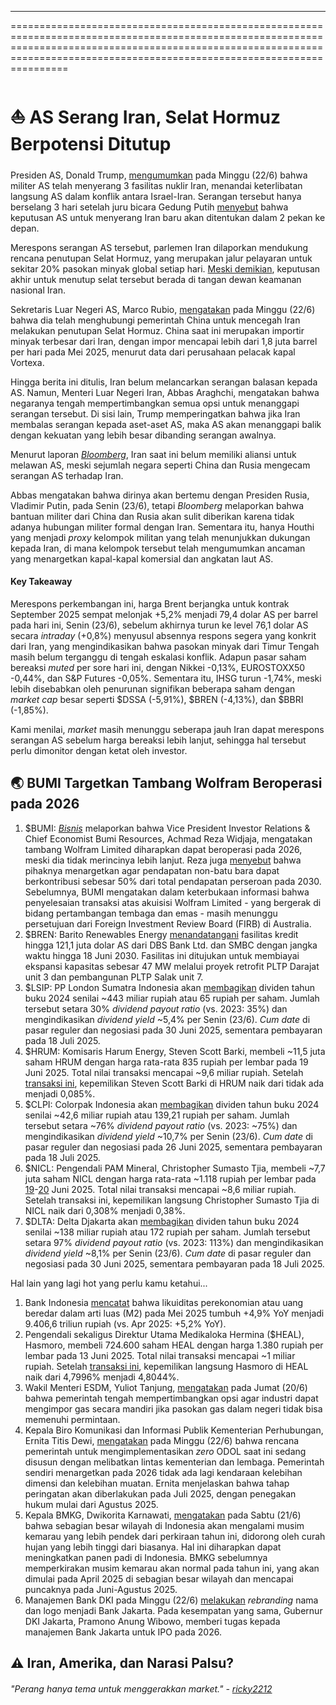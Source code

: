 ---

==================================================================================================================================================================================================================================

# ⛵ AS Serang Iran, Selat Hormuz Berpotensi Ditutup

#####

#####

Presiden AS, Donald Trump, [mengumumkan](https://www.bbc.com/news/articles/cvg9r4q99g4o) pada Minggu (22/6) bahwa militer AS telah menyerang 3 fasilitas nuklir Iran, menandai keterlibatan langsung AS dalam konflik antara Israel-Iran. Serangan tersebut hanya berselang 3 hari setelah juru bicara Gedung Putih [menyebut](https://snips.stockbit.com/snips-terbaru/keterlibatan-as-di-konflik-israeliran-ditentukan-dalam-2-pekan) bahwa keputusan AS untuk menyerang Iran baru akan ditentukan dalam 2 pekan ke depan.

Merespons serangan AS tersebut, parlemen Iran dilaporkan mendukung rencana penutupan Selat Hormuz, yang merupakan jalur pelayaran untuk sekitar 20% pasokan minyak global setiap hari. [Meski demikian](https://www.axios.com/2025/06/22/iran-closure-strait-of-hormuz), keputusan akhir untuk menutup selat tersebut berada di tangan dewan keamanan nasional Iran.

Sekretaris Luar Negeri AS, Marco Rubio, [mengatakan](https://www.bbc.com/news/articles/c056pyv723vo) pada Minggu (22/6) bahwa dia telah menghubungi pemerintah China untuk mencegah Iran melakukan penutupan Selat Hormuz. China saat ini merupakan importir minyak terbesar dari Iran, dengan impor mencapai lebih dari 1,8 juta barrel per hari pada Mei 2025, menurut data dari perusahaan pelacak kapal Vortexa.

Hingga berita ini ditulis, Iran belum melancarkan serangan balasan kepada AS. Namun, Menteri Luar Negeri Iran, Abbas Araghchi, mengatakan bahwa negaranya tengah mempertimbangkan semua opsi untuk menanggapi serangan tersebut. Di sisi lain, Trump memperingatkan bahwa jika Iran membalas serangan kepada aset-aset AS, maka AS akan menanggapi balik dengan kekuatan yang lebih besar dibanding serangan awalnya.

Menurut laporan _[Bloomberg](https://www.bloomberg.com/news/articles/2025-06-22/iran-stands-alone-against-trump-and-israel-stripped-of-allies)_, Iran saat ini belum memiliki aliansi untuk melawan AS, meski sejumlah negara seperti China dan Rusia mengecam serangan AS terhadap Iran.

Abbas mengatakan bahwa dirinya akan bertemu dengan Presiden Rusia, Vladimir Putin, pada Senin (23/6), tetapi _Bloomberg_ melaporkan bahwa bantuan militer dari China dan Rusia akan sulit diberikan karena tidak adanya hubungan militer formal dengan Iran. Sementara itu, hanya Houthi yang menjadi _proxy_ kelompok militan yang telah menunjukkan dukungan kepada Iran, di mana kelompok tersebut telah mengumumkan ancaman yang menargetkan kapal-kapal komersial dan angkatan laut AS.

#### Key Takeaway

Merespons perkembangan ini, harga Brent berjangka untuk kontrak September 2025 sempat melonjak +5,2% menjadi 79,4 dolar AS per barrel pada hari ini, Senin (23/6), sebelum akhirnya turun ke level 76,1 dolar AS secara _intraday_ (+0,8%) menyusul absennya respons segera yang konkrit dari Iran, yang mengindikasikan bahwa pasokan minyak dari Timur Tengah masih belum terganggu di tengah eskalasi konflik. Adapun pasar saham bereaksi _muted_ per sore hari ini, dengan Nikkei -0,13%, EUROSTOXX50 -0,44%, dan S&P Futures -0,05%. Sementara itu, IHSG turun -1,74%, meski lebih disebabkan oleh penurunan signifikan beberapa saham dengan _market cap_ besar seperti $DSSA (-5,91%), $BREN (-4,13%), dan $BBRI (-1,85%).

Kami menilai, _market_ masih menunggu seberapa jauh Iran dapat merespons serangan AS sebelum harga bereaksi lebih lanjut, sehingga hal tersebut perlu dimonitor dengan ketat oleh investor.

## 🌏 BUMI Targetkan Tambang Wolfram Beroperasi pada 2026

1.  $BUMI: _[Bisnis](https://market.bisnis.com/read/20250622/192/1887098/bumi-resources-bumi-targetkan-tambang-baru-di-australia-produksi-2026)_ melaporkan bahwa Vice President Investor Relations & Chief Economist Bumi Resources, Achmad Reza Widjaja, mengatakan tambang Wolfram Limited diharapkan dapat beroperasi pada 2026, meski dia tidak merincinya lebih lanjut. Reza juga [menyebut](https://market.bisnis.com/read/20250623/192/1887353/bumi-targetkan-50-pendapatan-dari-non-batu-bara-di-2030) bahwa pihaknya menargetkan agar pendapatan non-batu bara dapat berkontribusi sebesar 50% dari total pendapatan perseroan pada 2030. Sebelumnya, BUMI mengatakan dalam keterbukaan informasi bahwa penyelesaian transaksi atas akuisisi Wolfram Limited - yang bergerak di bidang pertambangan tembaga dan emas - masih menunggu persetujuan dari Foreign Investment Review Board (FIRB) di Australia.
2.  $BREN: Barito Renewables Energy [menandatangani](https://www.idx.co.id/StaticData/NewsAndAnnouncement/ANNOUNCEMENTSTOCK/From_EREP/202506/7f97cac468_8c7052e4a4.pdf) fasilitas kredit hingga 121,1 juta dolar AS dari DBS Bank Ltd. dan SMBC dengan jangka waktu hingga 18 Juni 2030. Fasilitas ini ditujukan untuk membiayai ekspansi kapasitas sebesar 47 MW melalui proyek retrofit PLTP Darajat unit 3 dan pembangunan PLTP Salak unit 7.
3.  $LSIP: PP London Sumatra Indonesia akan [membagikan](https://www.idx.co.id/StaticData/NewsAndAnnouncement/ANNOUNCEMENTSTOCK/From_EREP/202506/53b9eb9463_0e7cb07f2b.pdf) dividen tahun buku 2024 senilai ~443 miliar rupiah atau 65 rupiah per saham. Jumlah tersebut setara 30% _dividend payout ratio_ (vs. 2023: 35%) dan mengindikasikan _dividend yield_ ~5,4% per Senin (23/6). _Cum date_ di pasar reguler dan negosiasi pada 30 Juni 2025, sementara pembayaran pada 18 Juli 2025.
4.  $HRUM: Komisaris Harum Energy, Steven Scott Barki, membeli ~11,5 juta saham HRUM dengan harga rata-rata 835 rupiah per lembar pada 19 Juni 2025. Total nilai transaksi mencapai ~9,6 miliar rupiah. Setelah [transaksi ini](https://www.idx.co.id/StaticData/NewsAndAnnouncement/ANNOUNCEMENTSTOCK/From_EREP/202506/d4b5535119_eae61f96d0.pdf), kepemilikan Steven Scott Barki di HRUM naik dari tidak ada menjadi 0,085%.
5.  $CLPI: Colorpak Indonesia akan [membagikan](https://www.idx.co.id/StaticData/NewsAndAnnouncement/ANNOUNCEMENTSTOCK/From_EREP/202506/048336f940_1333a367c5.pdf) dividen tahun buku 2024 senilai ~42,6 miliar rupiah atau 139,21 rupiah per saham. Jumlah tersebut setara ~76% _dividend payout ratio_ (vs. 2023: ~75%) dan mengindikasikan _dividend yield_ ~10,7% per Senin (23/6). _Cum date_ di pasar reguler dan negosiasi pada 26 Juni 2025, sementara pembayaran pada 18 Juli 2025.
6.  $NICL: Pengendali PAM Mineral, Christopher Sumasto Tjia, membeli ~7,7 juta saham NICL dengan harga rata-rata ~1.118 rupiah per lembar pada [19](https://www.idx.co.id/StaticData/NewsAndAnnouncement/ANNOUNCEMENTSTOCK/From_EREP/202506/072ee74026_71f3a6e5e6.pdf)-[20](https://www.idx.co.id/StaticData/NewsAndAnnouncement/ANNOUNCEMENTSTOCK/From_EREP/202506/62cccd63b6_476a6d805b.pdf) Juni 2025. Total nilai transaksi mencapai ~8,6 miliar rupiah. Setelah transaksi ini, kepemilikan langsung Christopher Sumasto Tjia di NICL naik dari 0,308% menjadi 0,38%.
7.  $DLTA: Delta Djakarta akan [membagikan](https://www.idx.co.id/StaticData/NewsAndAnnouncement/ANNOUNCEMENTSTOCK/From_EREP/202506/cd3079a5da_349b8c9d65.pdf) dividen tahun buku 2024 senilai ~138 miliar rupiah atau 172 rupiah per saham. Jumlah tersebut setara 97% _dividend payout ratio_ (vs. 2023: 113%) dan mengindikasikan _dividend yield_ ~8,1% per Senin (23/6). _Cum date_ di pasar reguler dan negosiasi pada 30 Juni 2025, sementara pembayaran pada 18 Juli 2025.

Hal lain yang lagi hot yang perlu kamu ketahui...

1.  Bank Indonesia [mencatat](https://www.bi.go.id/id/publikasi/ruang-media/news-release/Pages/sp_2713625.aspx) bahwa likuiditas perekonomian atau uang beredar dalam arti luas (M2) pada Mei 2025 tumbuh +4,9% YoY menjadi 9.406,6 triliun rupiah (vs. Apr 2025: +5,2% YoY).
2.  Pengendali sekaligus Direktur Utama Medikaloka Hermina ($HEAL), Hasmoro, membeli 724.600 saham HEAL dengan harga 1.380 rupiah per lembar pada 13 Juni 2025. Total nilai transaksi mencapai ~1 miliar rupiah. Setelah [transaksi ini](https://www.idx.co.id/StaticData/NewsAndAnnouncement/ANNOUNCEMENTSTOCK/From_EREP/202506/72e6e508ba_354e25a37f.pdf), kepemilikan langsung Hasmoro di HEAL naik dari 4,7996% menjadi 4,8044%.
3.  Wakil Menteri ESDM, Yuliot Tanjung, [mengatakan](https://www.msn.com/id-id/berita/other/kementerian-esdm-ungkap-potensi-industri-boleh-impor-gas-sendiri/ar-AA1H4NcN) pada Jumat (20/6) bahwa pemerintah tengah mempertimbangkan opsi agar industri dapat mengimpor gas secara mandiri jika pasokan gas dalam negeri tidak bisa memenuhi permintaan.
4.  Kepala Biro Komunikasi dan Informasi Publik Kementerian Perhubungan, Ernita Titis Dewi, [mengatakan](https://investor.id/business/401200/penindakan-hukum-zero-odol-berlaku-agustus-2025) pada Minggu (22/6) bahwa rencana pemerintah untuk mengimplementasikan _zero_ ODOL saat ini sedang disusun dengan melibatkan lintas kementerian dan lembaga. Pemerintah sendiri menargetkan pada 2026 tidak ada lagi kendaraan kelebihan dimensi dan kelebihan muatan. Ernita menjelaskan bahwa tahap peringatan akan diberlakukan pada Juli 2025, dengan penegakan hukum mulai dari Agustus 2025.
5.  Kepala BMKG, Dwikorita Karnawati, [mengatakan](https://www.reuters.com/sustainability/climate-energy/indonesia-weather-agency-revises-outlook-shorter-dry-season-2025-2025-06-23/) pada Sabtu (21/6) bahwa sebagian besar wilayah di Indonesia akan mengalami musim kemarau yang lebih pendek dari perkiraan tahun ini, didorong oleh curah hujan yang lebih tinggi dari biasanya. Hal ini diharapkan dapat meningkatkan panen padi di Indonesia. BMKG sebelumnya memperkirakan musim kemarau akan normal pada tahun ini, yang akan dimulai pada April 2025 di sebagian besar wilayah dan mencapai puncaknya pada Juni-Agustus 2025.
6.  Manajemen Bank DKI pada Minggu (22/6) [melakukan](https://katadata.co.id/finansial/keuangan/6857dd0a57729/bank-dki-berubah-nama-jadi-bank-jakarta-ditargetkan-ipo-tahun-depan) _rebranding_ nama dan logo menjadi Bank Jakarta. Pada kesempatan yang sama, Gubernur DKI Jakarta, Pramono Anung Wibowo, memberi tugas kepada manajemen Bank Jakarta untuk IPO pada 2026.

## ⚠️ Iran, Amerika, dan Narasi Palsu?

###### _"Perang hanya tema untuk menggerakkan market." -_ _[ricky2212](https://stockbit.com/ricky2212?source=0)_

#####
